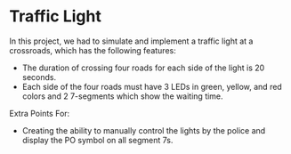 # Traffic Light

In this project, we had to simulate and implement a traffic light at a crossroads, which has the following features:<br />
* The duration of crossing four roads for each side of the light is 20 seconds.<br />
* Each side of the four roads must have 3 LEDs in green, yellow, and red colors and 2  7-segments which show the waiting time.<br />
 
Extra Points For:
 * Creating the ability to manually control the lights by the police and display the PO symbol on all segment 7s.
